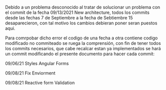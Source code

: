 Debido a un problema desconocido al tratar de solucionar un problema con el commit de la fecha 09/13/2021 New architecture, todos los commits desde las fechas 7 de Septiembre a la fecha de Sebtiembre 15 desaparecieron, con tal motivo los cambios debieran poner seran puestos aqui.

Para comrpobar dicho error el codigo de una fecha a otra contiene codigo modificado no commiteado se ruega la comprensión, con fin de tener todos los commits necesarios, que cabe recalcar estan ya implementados se hará un commit modificando el presente documento para hacer cada commit:

09/06/21 Styles Angular Forms

09/08/21 Fix Enviorment

09/08/21 Reactive form Validation
